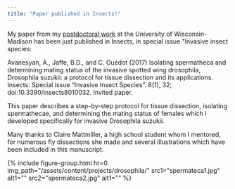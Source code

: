 ```yaml
---
title: "Paper published in Insects!"
---
```


My paper from my <a href="{{ site.baseurl }}{% link pages/projects/drosophila-suzukii-raspberry.md %}">postdoctoral work</a> 
at the University of Wisconsin-Madison has been just published in Insects,
in special issue "Invasive insect species<!--more-->:

Avanesyan, A., Jaffe, B.D., and C. Guédot (2017) Isolating spermatheca and determining mating status
of the invasive spotted wing drosophila, Drosophila suzukii: a protocol for tissue dissection and
its applications. Insects: Special issue “Invasive Insect Species”. 8(1), 32;
doi:10.3390/insects8010032. Invited paper.

This paper describes a step-by-step protocol for tissue dissection, isolating spermathecae, and
determining the mating status of females which I developed specifically for invasive Drosophila
suzukii. 

Many thanks to Claire Mattmiller, a high school student whom I mentored, for numerous fly
dissections she made and several illustrations which have been included in this manuscript.

{% include figure-group.html 
  hr=0
  img_path="/assets/content/projects/drosophila/"
  src1="spermateca1.jpg" alt1=""
  src2="spermateca2.jpg" alt1=""
%}
